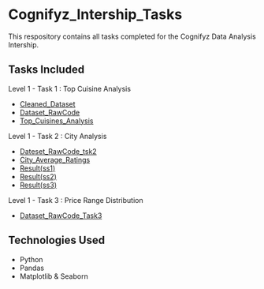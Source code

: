 # Cognifyz_Intership_Tasks
This respository contains all tasks completed for the Cognifyz Data Analysis Intership.
## Tasks Included
Level 1 - Task 1 : Top Cuisine Analysis
- <a href=https://github.com/Inzamulkhan/Cognifyz_Intership_Tasks/blob/main/Cleaned_Dataset.xls>Cleaned_Dataset</a>
- <a href=https://github.com/Inzamulkhan/Cognifyz_Intership_Tasks/blob/main/Top_Cuisines_Analysis%20_RawCode.ipynb>Dataset_RawCode</a>
- <a href=https://github.com/Inzamulkhan/Cognifyz_Intership_Tasks/blob/main/top_cuisines_analysis.csv>Top_Cuisines_Analysis</a>

Level 1 - Task 2 : City Analysis
- <a href=https://github.com/Inzamulkhan/Cognifyz_Intership_Tasks/blob/main/City_Analysis_Level1_Task2_RawCode.ipynb>Dateset_RawCode_tsk2</a>
- <a href=https://github.com/Inzamulkhan/Cognifyz_Intership_Tasks/blob/main/City_Average_Ratings_Lv1_Tsk2.csv>City_Average_Ratings</a>
- <a href=https://github.com/Inzamulkhan/Cognifyz_Intership_Tasks/blob/main/Result_Level1_Task2(ss1).png>Result(ss1)</a>
- <a href=https://github.com/Inzamulkhan/Cognifyz_Intership_Tasks/blob/main/Result_Level1_Task2(ss2).png>Result(ss2)</a>
- <a href=https://github.com/Inzamulkhan/Cognifyz_Intership_Tasks/blob/main/Result_level1_Task2(ss3).png>Result(ss3)</a>

Level 1 - Task 3 : Price Range Distribution
- <a href=https://github.com/Inzamulkhan/Cognifyz_Intership_Tasks/blob/main/Price_Range_Distribution_Lv1Task3_RawCode.ipynb>Dataset_RawCode_Task3</a>



## Technologies Used 
- Python
- Pandas
- Matplotlib & Seaborn

